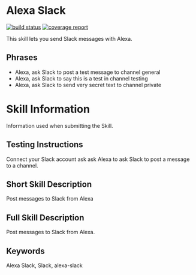 # Alexa Slack

[![build status](https://git.cssnr.com/shane/alexa-slack/badges/master/build.svg)](https://git.cssnr.com/shane/alexa-slack/commits/master) [![coverage report](https://git.cssnr.com/shane/alexa-slack/badges/master/coverage.svg)](https://git.cssnr.com/shane/alexa-slack/commits/master)

This skill lets you send Slack messages with Alexa.

## Phrases

- Alexa, ask Slack to post a test message to channel general
- Alexa, ask Slack to say this is a test in channel testing
- Alexa, ask Slack to send very secret text to channel private

# Skill Information

Information used when submitting the Skill.

## Testing Instructions

Connect your Slack account ask ask Alexa to ask Slack to post a message to a channel.

## Short Skill Description

Post messages to Slack from Alexa

## Full Skill Description

Post messages to Slack from Alexa.

## Keywords

Alexa Slack, Slack, alexa-slack
